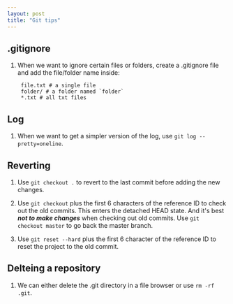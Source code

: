```yaml
---
layout: post
title: "Git tips"
---
```


## .gitignore

1. When we want to ignore certain files or folders, create a .gitignore file and add the file/folder name inside:

   ```text
    file.txt # a single file
    folder/ # a folder named `folder`
    *.txt # all txt files
   ```

## Log

1. When we want to get a simpler version of the log, use `git log --pretty=oneline`.

## Reverting

1. Use `git checkout .` to revert to the last commit before adding the new changes.

2. Use `git checkout` plus the first 6 characters of the reference ID to check out the old commits. This enters the detached HEAD state. And it's best ***not to make changes*** when checking out old commits. Use `git checkout master` to go back the master branch.

3. Use `git reset --hard` plus the first 6 character of the reference ID to reset the project to the old commit.

## Delteing a repository

1. We can either delete the .git directory in a file browser or use `rm -rf .git`.